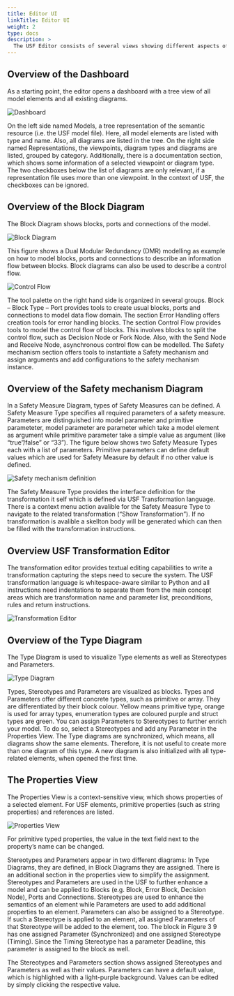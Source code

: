 ```yaml
---
title: Editor UI
linkTitle: Editor UI
weight: 2
type: docs
description: >
  The USF Editor consists of several views showing different aspects of a USF model. Most views can be accessed from the editor’s dashboard. The Block Diagrams and Type Diagrams show graphical aspects of the USF model. The Properties view show non-graphical properties of model elements selected in the UI. The transformation editor can be opened via double clicking on transformation files (*.usft) in the project explorer or using a context menu command for SafetymechanismTypes.
---
```


## Overview of the Dashboard

As a starting point, the editor opens a dashboard with a tree view of all model elements and all existing diagrams.

![Dashboard](dashboard.png "Dashboard Overview")

On the left side named Models, a tree representation of the semantic resource (i.e. the USF model file). Here, all model elements are listed with type and name. Also, all diagrams are listed in the tree.
On the right side named Representations, the viewpoints, diagram types and diagrams are listed, grouped by category. Additionally, there is a documentation section, which shows some information of a selected viewpoint or diagram type.
The two checkboxes below the list of diagrams are only relevant, if a representation file uses more than one viewpoint. In the context of USF, the checkboxes can be ignored. 


## Overview of the Block Diagram

The Block Diagram shows blocks, ports and connections of the model.

![Block Diagram](block_diagram.png "Block Diagram")

This figure shows a Dual Modular Redundancy (DMR) modelling as example on how to model blocks, ports and connections to describe an information flow between blocks. Block diagrams can also be used to describe a control flow.  

![Control Flow](control_flow.png "Control Flow")

The tool palette on the right hand side is organized in several groups. Block – Block Type – Port provides tools to create usual blocks, ports and connections to model data flow domain. The section Error Handling offers creation tools for error handling blocks. The section Control Flow provides tools to model the control flow of blocks. This involves blocks to split the control flow, such as Decision Node or Fork Node. Also, with the Send Node and Receive Node, asynchronous control flow can be modelled. The Safety mechanism section offers tools to instantiate a Safety mechanism and assign arguments and add configurations to the safety mechanism instance.

## Overview of the Safety mechanism Diagram

In a Safety Measure Diagram, types of Safety Measures can be defined. A Safety Measure Type specifies all required parameters of a safety measure. Parameters are distinguished into model parameter and primitive parameteter, model parameter are parameter which take a model element as argument while primitive parameter take a simple value as argument (like “true”/false” or “33”). The figure below shows two Safety Measure Types each with a list of parameters. Primitive parameters can define default values which are used for Safety Measure by default if no other value is defined.

![Safety mechanism definition](safety_mechanism_definition.png "Define a safety mechanism in USFedit")

The Safety Measure Type provides the interface definition for the transformation it self which is defined via USF Transformation language. There is a context menu action avalible for the Safety Measure Type to navigate to the related transformation (“Show Transformation”). If no transformation is avalible a skellton body will be generated which can then be filled with the transformation instructions.

## Overview USF Transformation Editor

The transformation editor provides textual editing capabilities to write a transformation capturing the steps need to secure the system. The USF transformation language is whitespace-aware similar to Python and all instructions need indentations to separate them from the main concept areas which are transformation name and parameter list, preconditions, rules and return instructions. 

![Transformation Editor](transformation_editor.png "Transformation Editor")

## Overview of the Type Diagram

The Type Diagram is used to visualize Type elements as well as Stereotypes and Parameters.

![Type Diagram](type_diagram.png "Type Diagram")

Types, Stereotypes and Parameters are visualized as blocks. Types and Parameters offer different concrete types, such as primitive or array. They are differentiated by their block colour. Yellow means primitive type, orange is used for array types, enumeration types are coloured purple and struct types are green.
You can assign Parameters to Stereotypes to further enrich your model. To do so, select a Stereotypes and add any Parameter in the Properties View.
The Type diagrams are synchronized, which means, all diagrams show the same elements. Therefore, it is not useful to create more than one diagram of this type. A new diagram is also initialized with all type-related elements, when opened the first time.

## The Properties View

The Properties View is a context-sensitive view, which shows properties of a selected element. For USF elements, primitive properties (such as string properties) and references are listed.

![Properties View](properties_view.png "Properties View")

For primitive typed properties, the value in the text field next to the property’s name can be changed. 

Stereotypes and Parameters appear in two different diagrams: In Type Diagrams, they are defined, in Block Diagrams they are assigned. There is an additional section in the properties view to simplify the assignment.
Stereotypes and Parameters are used in the USF to further enhance a model and can be applied to Blocks (e.g. Block, Error Block, Decision Node), Ports and Connections.
Stereotypes are used to enhance the semantics of an element while Parameters are used to add additional properties to an element. Parameters can also be assigned to a Stereotype. If such a Stereotype is applied to an element, all assigned Parameters of that Stereotype will be added to the element, too. The block in Figure 3 9 has one assigned Parameter (Synchronized) and one assigned Stereotype (Timing). Since the Timing Stereotype has a parameter Deadline, this parameter is assigned to the block as well.

The Stereotypes and Parameters section shows assigned Stereotypes and Parameters as well as their values. Parameters can have a default value, which is highlighted with a light-purple background. Values can be edited by simply clicking the respective value.






